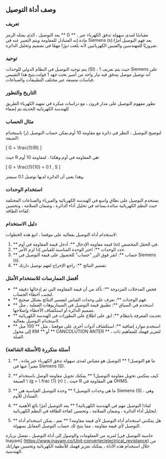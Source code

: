 ## وصف أداة التوصيل

### تعريف
يعد التوصيل ، الذي يمثله الرمز ** G ** ، مقياسًا لمدى سهولة تدفق الكهرباء عبر مادة.إنه المتبادل للمقاومة ويتم التعبير عنه في Siemens (s).يعد فهم التوصيل أمرًا ضروريًا للمهندسين والفنيين الكهربائيين لأنه يلعب دورًا مهمًا في تصميم وتحليل الدائرة.

### توحيد
يتم توحيد التوصيل في النظام الدولي للوحدات (SI) ، حيث يتم تعريف 1 Siemens على أنه توصيل موصل يتدفق فيه تيار واحد من أمبير تحت جهد 1 فولت.يتيح هذا التقييس قياسات متسقة عبر مختلف التطبيقات والصناعات.

### التاريخ والتطور
تطور مفهوم التوصيل على مدار قرون ، مع دراسات مبكرة في تمهيد الكهرباء الطريق للهندسة الكهربائية الحديثة.تم إضفاء

### مثال الحساب
لتوضيح التوصيل ، النظر في دائرة مع مقاومة 10 أوم.يمكن حساب التوصيل (ز) باستخدام الصيغة:

\[ G = \frac{1}{R} \]

حيث R هي المقاومة في أوم.وهكذا ، لمقاومة 10 أوم:

\[ G = \frac{1}{10} = 0.1 \, S \]

وهذا يعني أن الدائرة لديها توصيل 0.1 سيمنز.

### استخدام الوحدات
يستخدم التوصيل على نطاق واسع في الهندسة الكهربائية والفيزياء والصناعات المختلفة حيث النظم الكهربائية سائدة.يساعد في تحليل أداء الدائرة ، وضمان السلامة ، وتحسين كفاءة الطاقة.

### دليل الاستخدام
لاستخدام أداة التوصيل بفعالية على موقعنا ، اتبع هذه الخطوات:

1. ** قيمة مقاومة الإدخال **: أدخل قيمة المقاومة في أوم (ω) في الحقل المخصص.
2. ** حدد الوحدات **: اختر الوحدة المناسبة للقياس إذا لزم الأمر.
3. ** حساب **: انقر فوق الزر "حساب" للحصول على قيمة التوصيل في Siemens (s).
4. ** تفسير النتائج **: راجع الإخراج لفهم توصيل دارتك.

### أفضل الممارسات للاستخدام الأمثل
- ** فحص المدخلات المزدوجة **: تأكد من أن قيمة المقاومة التي تم إدخالها دقيقة لتجنب أخطاء الحساب.
- ** فهم الوحدات **: تعرف على وحدات القياس لتفسير النتائج بشكل صحيح.
- ** استخدم في السياق **: تطبيق قيمة التوصيل في السيناريوهات العملية ، مثل تصميم الدائرة أو استكشاف الأخطاء وإصلاحها.
- ** تحديث المعرفة بانتظام **: ابق على اطلاع على التطورات في الهندسة الكهربائية لاستخدام التوصيل بفعالية.
- ** استخدم موارد إضافية **: استكشاف أدوات أخرى على موقعنا ، مثل ** 100 ميل إلى محول KM ** أو ** CANCOLUTION ANTER ** ، لتعزيز فهمك للمفاهيم ذات الصلة.

### أسئلة متكررة (الأسئلة الشائعة)

1. ** ما هو التوصيل؟ **
التوصيل هو مقياس لمدى سهولة تدفق الكهرباء عبر مادة ، معبراً عنها في Siemens (S).

2. ** كيف يمكنني تحويل مقاومة التوصيل؟ **
يمكنك تحويل مقاومة الوصل باستخدام الصيغة \ (g = \ frac {1} {r} \) ، حيث R هي المقاومة في OHMS.

3. ** ما هي وحدات التوصيل؟ **
وحدة التوصيل القياسية هي Siemens (S) ، وهي المتبادل للأوم.

4. ** لماذا التوصيل مهم في الهندسة الكهربائية؟ **
يعد التوصيل أمرًا بالغ الأهمية لتحليل أداء الدائرة ، وضمان السلامة ، وتحسين كفاءة الطاقة في النظم الكهربائية.

5. ** هل يمكنني استخدام أداة التوصيل لأي قيمة مقاومة؟ **
نعم ، يمكن استخدام أداة التوصيل لأي قيمة مقاومة ، مما يتيح لك حساب التوصيل المقابل بسهولة.

لمزيد من المعلومات والوصول إلى أداة التوصيل ، تفضل بزيارة [حاسبة التوصيل في Inayam] (https://www.inayam.co/Unit-converter/electrical_revistance).من خلال استخدام هذه الأداة ، يمكنك تعزيز فهمك للأنظمة الكهربائية وتحسين مهاراتك الهندسية.
